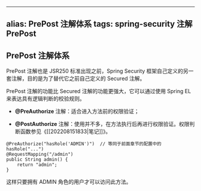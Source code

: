 
---
alias: PrePost 注解体系
tags: spring-security 注解 PrePost
---

## PrePost 注解体系

PrePost 注解也是 JSR250 标准出现之前，Spring Security 框架自己定义的另一套注解，目的是为了替代它之前自己定义的 Secured 注解。

PrePost 注解的功能比 Secured 注解的功能更强大，它可以通过使用 Spring EL 来表达具有逻辑判断的校验规则。

- **@PreAuthorize** 注解：适合进入方法前的权限验证；

- **@PostAuthorize** 注解：使用并不多，在方法执行后再进行权限验证。权限判断函数参见《[[202208151833|笔记]]》。

```java{1}
@PreAuthorize("hasRole('ADMIN')")  // 等同于前面章节的配置中的 hasRole("...")
@RequestMapping("/admin")
public String admin() {
    return "admin";
}
```

这样只要拥有 ADMIN 角色的用户才可以访问此方法。


